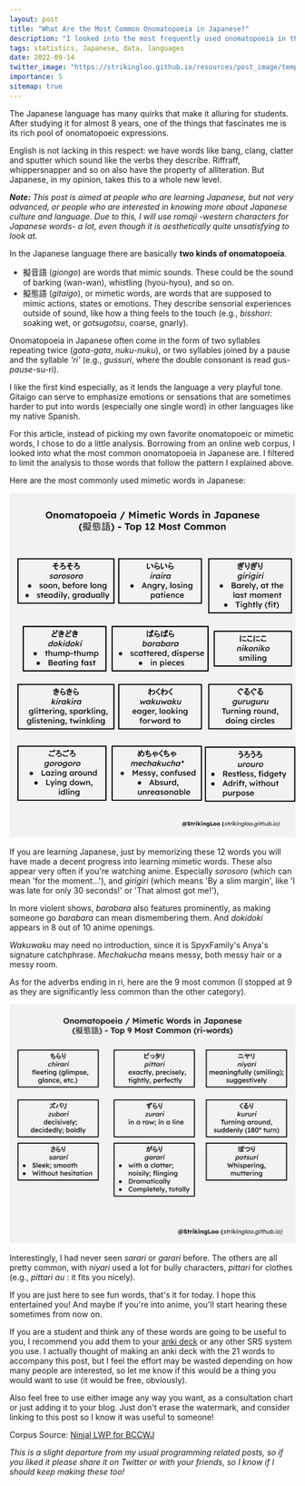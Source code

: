 ```yaml
---
layout: post
title: "What Are the Most Common Onomatopoeia in Japanese?"
description: "I looked into the most frequently used onomatopoeia in the Japanese language, both gitaigo and giongo, using a big web corpus."
tags: statistics, Japanese, data, languages
date: 2022-09-14
twitter_image: "https://strikingloo.github.io/resources/post_image/temple.jpg"
importance: 5
sitemap: true
---
```


The Japanese language has many quirks that make it alluring for students. After studying it for almost 8 years, one of the things that fascinates me is its rich pool of onomatopoeic expressions.

English is not lacking in this respect: we have words like bang, clang, clatter and sputter which sound like the verbs they describe. Riffraff, whippersnapper and so on also have the property of alliteration. But Japanese, in my opinion, takes this to a whole new level.

***Note:** This post is aimed at people who are learning Japanese, but not very advanced, or people who are interested in knowing more about Japanese culture and language. Due to this, I will use romaji -western characters for Japanese words- a lot, even though it is aesthetically quite unsatisfying to look at.*

In the Japanese language there are basically **two kinds of onomatopoeia**. 

- 擬音語 (*giongo*) are words that mimic sounds. These could be the sound of barking (wan-wan), whistling (hyou-hyou), and so on.
- 擬態語 (*gitaigo*), or mimetic words, are words that are supposed to mimic actions, states or emotions. They describe sensorial experiences outside of sound, like how a thing feels to the touch (e.g., *bisshori*: soaking wet, or *gotsugotsu*, coarse, gnarly).

Onomatopoeia in Japanese often come in the form of two syllables repeating twice (*gata-gata*, *nuku-nuku*), or two syllables joined by a pause and the syllable *'ri'* (e.g., *gussuri*, where the double consonant is read gus-*pause*-su-ri).

I like the first kind especially, as it lends the language a very playful tone. Gitaigo can serve to emphasize emotions or sensations that are sometimes harder to put into words (especially one single word) in other languages like my native Spanish.

For this article, instead of picking my own favorite onomatopoeic or mimetic words, I chose to do a little analysis. Borrowing from an online web corpus, I looked into what the most common onomatopoeia in Japanese are. I filtered to limit the analysis to those words that follow the pattern I explained above.

Here are the most commonly used mimetic words in Japanese:

![A chart showing the 12 most common onomatopoeia in Japanese with reduplication](resources/post_image/gitaigo.svg)

If you are learning Japanese, just by memorizing these 12 words you will have made a decent progress into learning mimetic words. These also appear very often if you're watching anime. Especially *sorosoro* (which can mean 'for the moment...'), and *girigiri* (which means 'By a slim margin', like 'I was late for only 30 seconds!' or 'That almost got me!'),

In more violent shows, *barabara* also features prominently, as making someone go *barabara* can mean dismembering them. And *dokidoki* appears in 8 out of 10 anime openings.

*Wakuwaku* may need no introduction, since it is SpyxFamily's Anya's signature catchphrase. *Mechakucha* means messy, both messy hair or a messy room.

As for the adverbs ending in ri, here are the 9 most common (I stopped at 9 as they are significantly less common than the other category).

![A chart showing the 9 most common onomatopoeia in Japanese with ri-pattern](resources/post_image/gitaigo-9-words.svg)

Interestingly, I had never seen *sarari* or *garari* before. The others are all pretty common, with *niyari* used a lot for bully characters, *pittari* for clothes (e.g., *pittari au* : it fits you nicely).

If you are just here to see fun words, that's it for today. I hope this entertained you! And maybe if you're into anime, you'll start hearing these sometimes from now on.

If you are a student and think any of these words are going to be useful to you, I recommend you add them to your [anki deck](/wiki/anki) or any other SRS system you use. I actually thought of making an anki deck with the 21 words to accompany this post, but I feel the effort may be wasted depending on how many people are interested, so let me know if this would be a thing you would want to use (it would be free, obviously).

Also feel free to use either image any way you want, as a consultation chart or just adding it to your blog. Just don't erase the watermark, and consider linking to this post so I know it was useful to someone! 

Corpus Source: [Ninjal LWP for BCCWJ](https://nlb.ninjal.ac.jp/search/)

*This is a slight departure from my usual programming related posts, so if you liked it please share it on Twitter or with your friends, so I know if I should keep making these too!*
